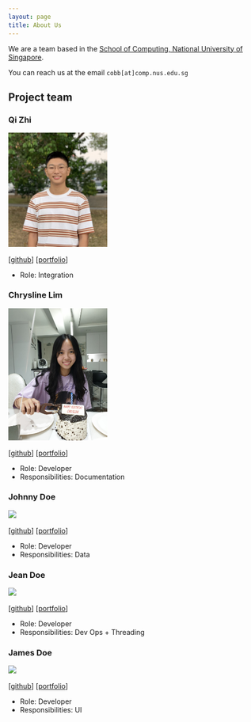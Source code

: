 ```yaml
---
layout: page
title: About Us
---
```


We are a team based in the [School of Computing, National University of Singapore](http://www.comp.nus.edu.sg).

You can reach us at the email `cobb[at]comp.nus.edu.sg`

## Project team

### Qi Zhi

<img src="images/riccqi.png" width="200px">

[[github](https://github.com/riccqi)]
[[portfolio](team/riccqi.md)]

* Role: Integration

### Chrysline Lim

<img src="images/chryslinelim.png" width="200px">

[[github](http://github.com/chryslinelim)]
[[portfolio](team/chryslinelim.md)]

* Role: Developer
* Responsibilities: Documentation

### Johnny Doe

<img src="images/johndoe.png" width="200px">

[[github](http://github.com/johndoe)] [[portfolio](team/johndoe.md)]

* Role: Developer
* Responsibilities: Data

### Jean Doe

<img src="images/johndoe.png" width="200px">

[[github](http://github.com/johndoe)]
[[portfolio](team/johndoe.md)]

* Role: Developer
* Responsibilities: Dev Ops + Threading

### James Doe

<img src="images/johndoe.png" width="200px">

[[github](http://github.com/johndoe)]
[[portfolio](team/johndoe.md)]

* Role: Developer
* Responsibilities: UI
